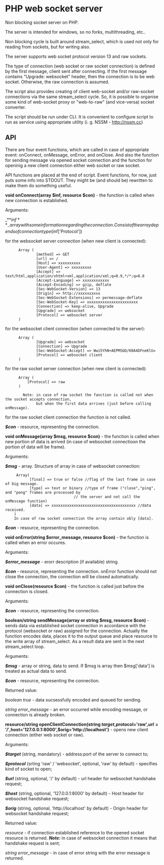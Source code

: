 # PHP web socket server

Non blocking socket server on PHP.

The server is intended for windows, so no forks, multithreading, etc..

Non blocking cycle is built around stream_select, which is used not only for reading from sockets, but for writing also.

The server supports web socket protocol version 13 and raw sockets. 

The type of connection (web socket or raw socket connection) is defined by the first message, client sent after connecting. If the first message contains "Upgrade: websocket" header, then the connection is to be web socket. Otherwise, the raw connection is assumed.

The script also provides creating of client web-socket and/or raw-socket connections via the same stream_select cycle. So, it is possible to organise some kind of web-socket proxy or "web-to-raw" (and vice-versa) socket converter.

The script should be run under CLI. It is convenient to configure script to run as service using appropriate utility (i. g. NSSM - http://nssm.cc)

## API

There are four event functions, which are called in case of appropriate event: onConnect, onMessage, onError, and onClose. And also the function for sending message via opened socket connection and the function for openinig a new client connection either web socket or raw socket.

API functions are placed at the end of script. Event functions, for now, just puts some info into STDOUT. They might be (and should be) rewritten to make them do something useful.

**void onConnect(array $inf, resource $con)** - the function is called when new connection is established.

  Arguments:
  
  _**$inf**_ - array with some information regarding the connection. Consist of the array depends of connection type ($inf['Protocol']) 
  
  for the websocket server connection (when new client is connected):
        
          Array (
                  [method] => GET
                  [url] => /
                  [Host] => xxxxxxxxxx
                  [User-Agent] => xxxxxxxxx
                  [Accept] => text/html,application/xhtml+xml,application/xml;q=0.9,*/*;q=0.8
                  [Accept-Language] => xxxxxxxxxxxx
                  [Accept-Encoding] => gzip, deflate
                  [Sec-WebSocket-Version] => 13
                  [Origin] => http://xxxxxxxxxx
                  [Sec-WebSocket-Extensions] => permessage-deflate
                  [Sec-WebSocket-Key] => xxxxxxxxxxxxxxxxxxxxxxx
                  [Connection] => keep-alive, Upgrade
                  [Upgrade] => websocket
                  [Protocol] => websocket server
          )
        
  for the websocket client connection (when connected to the server):
        
          Array (
                  [Upgrade] => websocket
                  [Connection] => Upgrade
                  [Sec-WebSocket-Accept] => Wwi5YhN+AEPMSbD/K0A4DFneKlU=
                  [Protocol] => websocket client
          )

  for the raw socket server connection (when new client is connected):
        
          Array (
              [Protocol] => raw
          )
          
            Note: in case of raw socket the fanction is called not when the socket accepts connection, 
                  but when the first data arrives (just before calling onMessage).
        
  for the raw socket client connection the function is not called.
        
  _**$con**_ - resource, representing the connection.

**void onMessage(array $msg, resource $con)** - the function is called when new portion of data is arrived (in case of websocket connectioon the portion of data will be frame).
  
  Arguments:
  
  _**$msg**_ - array. Structure of array in case of websocket connection:
  
         Array(
               [final] => true or false //flag of the last frame in case of big message.
               [type] => text or binary //type of frame ("close","ping", and "pong" frames are processed by
                                   // the server and not call the onMessage function)
               [data] => xxxxxxxxxxxxxxxxxxxxxxxxxxxxxxxxxxxxxx //data received.
        )
        In case of raw socket connection the array contain obly [data].
    
  _**$con**_ - resource, representing the connection.

**void onError(string $error_message, resource $con)** - the function is called when an error occures.

  Arguments:
  
  _**$error_message**_ - erorr description (if available) string.
  
  _**$con**_ - resource, representing the connection. onError function should not close the connection, the connection will be closed automatically.

**void onClose(resource $con)** - the function is called just before the connection is closed. 

  Arguments:
  
  _**$con**_ - resource, representing the connection.

**boolean/string sendMessage(array or string $msg, resource $con)** - sends data via established socket connection in accordance with the protocol (websocket or raw) assigned for the connection. Actually the function encodes data, places it to the output queue and place resource to the write array of stream_select. As a result data are sent in the next stream_select loop.  

  Arguments:
  
  _**$msg**_ - array or string, data to send. If $msg is array then $msg['data'] is treated as actual data to send.
  
  _**$con**_ - resource, representing the connection.
  
  Returned value:
  
  _boolean true_ - data sucsessfully encoded and queued for sending.
  
  _string error_message_ - an error occurred while encoding message, or connection is already broken.
  
 **resource/string openClientConnection(string $target,$protocol='raw',$url='/',$host='127.0.0.1:8000',$orig='http://localhost')** - opens new client connection (either web socket or raw).
 
 Arguments:
 
 _**$target**_ (string, mandatory) - address:port of the server to connect to;
 
 _**$protocol**_ (srting 'raw' / 'websocket', optional, 'raw' by default) - specifies kind of socket to open;
 
 _**$url**_ (string, optional, '/' by default) - url header for websocket handshake request;
 
 _**$host**_ (string, optional, '127.0.0.1:8000' by default) - Host header for websocket handshake request;
 
  _**$orig**_ (string, optional, 'http://localhost' by default) - Origin header for websocket handshake request;
 
 Returned value:
 
 _resource_ - if connection established reference to the opened socket resource is returned. _**Note:**_ in case of websocket connection it means that handshake request is sent;
 
 _string error_message_ - in case of error string with the error message is returned.

